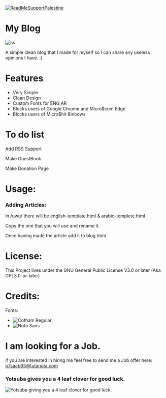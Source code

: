 [![ReadMeSupportPalestine](https://raw.githubusercontent.com/Safouene1/support-palestine-banner/master/banner-support.svg)](https://techforpalestine.org/learn-more)

# My Blog
![ss](https://i.imgur.com/UH9AVYE.png)

A simple clean blog that I made for myself so I can share any useless opinions I have. :)

# Features
* Very Simple
* Clean Design
* Custom Fonts for ENG,AR
* Blocks users of Google Chrome and Micro$cum Edge
* Blocks users of Micro$hit Binbows

# To do list
Add RSS Support

Make GuestBook

Make Donation Page

# Usage:

### Adding Articles:
In /uwu/ there will be english-template.html & arabic-templete.html

Copy the one that you will use and rename it.

Once having made the article add it to blog.html

# License:
This Project lives under the GNU General Public License V3.0 or later (Aka GPL3.0-or-later)

# Credits:
Fonts:

* ![Cotham Regular](https://open-foundry.com/fonts/cotham_regular)
* ![Noto Sans](https://fonts.google.com/noto/specimen/Noto+Sans+Arabic?noto.query=arabic&noto.lang=ar_Arab&noto.script=Arab)


# I am looking for a Job.
if you are interested in hiring me feel free to send me a Job offer here: o7saab93@tutanota.com

### Yotsuba gives you a 4 leaf clover for good luck.
![Yotsuba giving you a 4 leaf clover for good luck.](https://i.imgur.com/e3MZ5zy.png)
